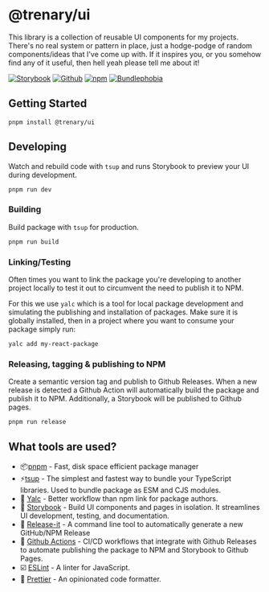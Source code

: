 # @trenary/ui

This library is a collection of reusable UI components for my projects. There's no real system or pattern in place, just a hodge-podge of random components/ideas that I've come up with. If it inspires you, or you somehow find any of it useful, then hell yeah please tell me about it!

[![Storybook](https://img.shields.io/badge/Storybook-gray?&style=badge&logo=storybook&logoColor=white)](https://trenaryja.github.io/ui)
[![Github](https://img.shields.io/badge/Github-gray?&style=badge&logo=github&logoColor=white)](https://github.com/trenaryja/ui)
[![npm](https://img.shields.io/npm/v/@trenaryja/ui?&style=badge&logo=npm&logoColor=white&color=black)](https://www.npmjs.com/package/@trenaryja/ui)
[![Bundlephobia](https://img.shields.io/bundlejs/size/@trenaryja/ui?logoColor=white&style=badge&label=Bundlephobia&logo=webpack&color=black)](https://bundlephobia.com/package/@trenaryja/ui)

## Getting Started

```console
pnpm install @trenary/ui
```

## Developing

Watch and rebuild code with `tsup` and runs Storybook to preview your UI during development.

```console
pnpm run dev
```

### Building

Build package with `tsup` for production.

```console
pnpm run build
```

### Linking/Testing

Often times you want to link the package you're developing to another project locally to test it out to circumvent the need to publish it to NPM.

For this we use `yalc` which is a tool for local package development and simulating the publishing and installation of packages. Make sure it is globally installed, then in a project where you want to consume your package simply run:

```console
yalc add my-react-package
```

### Releasing, tagging & publishing to NPM

Create a semantic version tag and publish to Github Releases. When a new release is detected a Github Action will automatically build the package and publish it to NPM. Additionally, a Storybook will be published to Github pages.

```console
pnpm run release
```

## What tools are used?

- 📦[pnpm](https://pnpm.io/) - Fast, disk space efficient package manager
- ⚡️[tsup](https://github.com/egoist/tsup) - The simplest and fastest way to bundle your TypeScript libraries. Used to bundle package as ESM and CJS modules.
- 🔗 [Yalc](https://github.com/wclr/yalc) - Better workflow than npm link for package authors.
- 📖 [Storybook](https://storybook.js.org/) - Build UI components and pages in isolation. It streamlines UI development, testing, and documentation.
- 🔼 [Release-it](https://github.com/release-it/release-it/) - A command line tool to automatically generate a new GitHub/NPM Release
- 🐙 [Github Actions](https://docs.github.com/en/actions) - CI/CD workflows that integrate with Github Releases to automate publishing the package to NPM and Storybook to Github Pages.
- ☑️ [ESLint](https://eslint.org/) - A linter for JavaScript.
- 🎨 [Prettier](https://prettier.io/) - An opinionated code formatter.
